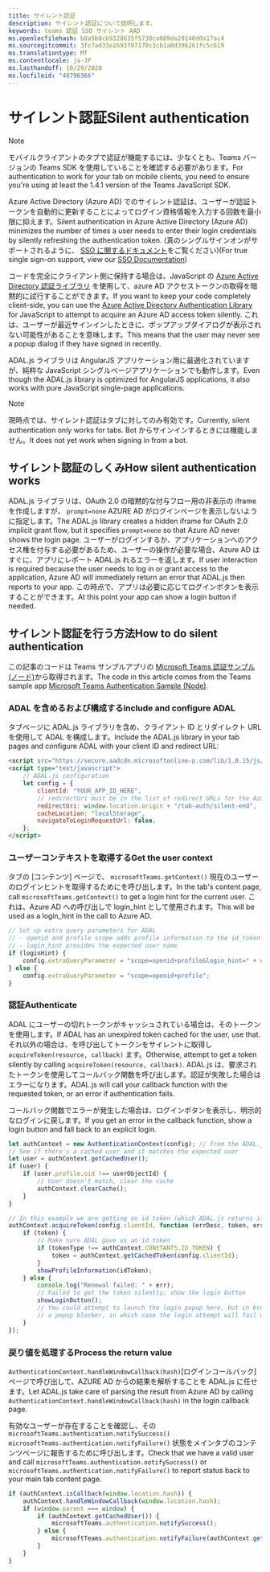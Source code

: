 ```yaml
---
title: サイレント認証
description: サイレント認証について説明します。
keywords: teams 認証 SSO サイレント AAD
ms.openlocfilehash: b8a5b8cb9328635f5730ca089da29140d0a17ac4
ms.sourcegitcommit: 3fc7ad33e2693f07170c3cb1a0d396261fc5c619
ms.translationtype: MT
ms.contentlocale: ja-JP
ms.lasthandoff: 10/29/2020
ms.locfileid: "48796366"
---
```

# <a name="silent-authentication"></a><span data-ttu-id="c9fbe-104">サイレント認証</span><span class="sxs-lookup"><span data-stu-id="c9fbe-104">Silent authentication</span></span>

> [!NOTE]
> <span data-ttu-id="c9fbe-105">モバイルクライアントのタブで認証が機能するには、少なくとも、Teams バージョンの Teams SDK を使用していることを確認する必要があります。</span><span class="sxs-lookup"><span data-stu-id="c9fbe-105">For authentication to work for your tab on mobile clients, you need to ensure you're using at least the 1.4.1 version of the Teams JavaScript SDK.</span></span>

<span data-ttu-id="c9fbe-106">Azure Active Directory (Azure AD) でのサイレント認証は、ユーザーが認証トークンを自動的に更新することによってログイン資格情報を入力する回数を最小限に抑えます。</span><span class="sxs-lookup"><span data-stu-id="c9fbe-106">Silent authentication in Azure Active Directory (Azure AD) minimizes the number of times a user needs to enter their login credentials by silently refreshing the authentication token.</span></span> <span data-ttu-id="c9fbe-107">(真のシングルサインオンがサポートされるように、 [SSO に関するドキュメント](~/tabs/how-to/authentication/auth-aad-sso.md)をご覧ください)</span><span class="sxs-lookup"><span data-stu-id="c9fbe-107">(For true single sign-on support, view our [SSO Documentation](~/tabs/how-to/authentication/auth-aad-sso.md))</span></span>

<span data-ttu-id="c9fbe-108">コードを完全にクライアント側に保持する場合は、JavaScript の [Azure Active Directory 認証ライブラリ](/azure/active-directory/develop/active-directory-authentication-libraries) を使用して、azure AD アクセストークンの取得を暗黙的に試行することができます。</span><span class="sxs-lookup"><span data-stu-id="c9fbe-108">If you want to keep your code completely client-side, you can use the [Azure Active Directory Authentication Library](/azure/active-directory/develop/active-directory-authentication-libraries) for JavaScript to attempt to acquire an Azure AD access token silently.</span></span> <span data-ttu-id="c9fbe-109">これは、ユーザーが最近サインインしたときに、ポップアップダイアログが表示されない可能性があることを意味します。</span><span class="sxs-lookup"><span data-stu-id="c9fbe-109">This means that the user may never see a popup dialog if they have signed in recently.</span></span>

<span data-ttu-id="c9fbe-110">ADAL.js ライブラリは AngularJS アプリケーション用に最適化されていますが、純粋な JavaScript シングルページアプリケーションでも動作します。</span><span class="sxs-lookup"><span data-stu-id="c9fbe-110">Even though the ADAL.js library is optimized for AngularJS applications, it also works with pure JavaScript single-page applications.</span></span>

> [!NOTE]
> <span data-ttu-id="c9fbe-111">現時点では、サイレント認証はタブに対してのみ有効です。</span><span class="sxs-lookup"><span data-stu-id="c9fbe-111">Currently, silent authentication only works for tabs.</span></span> <span data-ttu-id="c9fbe-112">Bot からサインインするときには機能しません。</span><span class="sxs-lookup"><span data-stu-id="c9fbe-112">It does not yet work when signing in from a bot.</span></span>

## <a name="how-silent-authentication-works"></a><span data-ttu-id="c9fbe-113">サイレント認証のしくみ</span><span class="sxs-lookup"><span data-stu-id="c9fbe-113">How silent authentication works</span></span>

<span data-ttu-id="c9fbe-114">ADAL.js ライブラリは、OAuth 2.0 の暗黙的な付与フロー用の非表示の iframe を作成しますが、 `prompt=none` AZURE AD がログインページを表示しないように指定します。</span><span class="sxs-lookup"><span data-stu-id="c9fbe-114">The ADAL.js library creates a hidden iframe for OAuth 2.0 implicit grant flow, but it specifies `prompt=none` so that Azure AD never shows the login page.</span></span> <span data-ttu-id="c9fbe-115">ユーザーがログインするか、アプリケーションへのアクセス権を付与する必要があるため、ユーザーの操作が必要な場合、Azure AD はすぐに、アプリにレポート ADAL.js れるエラーを返します。</span><span class="sxs-lookup"><span data-stu-id="c9fbe-115">If user interaction is required because the user needs to log in or grant access to the application, Azure AD will immediately return an error that ADAL.js then reports to your app.</span></span> <span data-ttu-id="c9fbe-116">この時点で、アプリは必要に応じてログインボタンを表示することができます。</span><span class="sxs-lookup"><span data-stu-id="c9fbe-116">At this point your app can show a login button if needed.</span></span>

## <a name="how-to-do-silent-authentication"></a><span data-ttu-id="c9fbe-117">サイレント認証を行う方法</span><span class="sxs-lookup"><span data-stu-id="c9fbe-117">How to do silent authentication</span></span>

<span data-ttu-id="c9fbe-118">この記事のコードは Teams サンプルアプリの [Microsoft Teams 認証サンプル (ノード)](https://github.com/OfficeDev/microsoft-teams-sample-complete-node)から取得されます。</span><span class="sxs-lookup"><span data-stu-id="c9fbe-118">The code in this article comes from the Teams sample app [Microsoft Teams Authentication Sample (Node)](https://github.com/OfficeDev/microsoft-teams-sample-complete-node).</span></span>

### <a name="include-and-configure-adal"></a><span data-ttu-id="c9fbe-119">ADAL を含めるおよび構成する</span><span class="sxs-lookup"><span data-stu-id="c9fbe-119">include and configure ADAL</span></span>

<span data-ttu-id="c9fbe-120">タブページに ADAL.js ライブラリを含め、クライアント ID とリダイレクト URL を使用して ADAL を構成します。</span><span class="sxs-lookup"><span data-stu-id="c9fbe-120">Include the ADAL.js library in your tab pages and configure ADAL with your client ID and redirect URL:</span></span>

```html
<script src="https://secure.aadcdn.microsoftonline-p.com/lib/1.0.15/js/adal.min.js" integrity="sha384-lIk8T3uMxKqXQVVfFbiw0K/Nq+kt1P3NtGt/pNexiDby2rKU6xnDY8p16gIwKqgI" crossorigin="anonymous"></script>
<script type="text/javascript">
    // ADAL.js configuration
    let config = {
        clientId: "YOUR_APP_ID_HERE",
        // redirectUri must be in the list of redirect URLs for the Azure AD app
        redirectUri: window.location.origin + "/tab-auth/silent-end",
        cacheLocation: "localStorage",
        navigateToLoginRequestUrl: false,
    };
</script>
```

### <a name="get-the-user-context"></a><span data-ttu-id="c9fbe-121">ユーザーコンテキストを取得する</span><span class="sxs-lookup"><span data-stu-id="c9fbe-121">Get the user context</span></span>

<span data-ttu-id="c9fbe-122">タブの [コンテンツ] ページで、 `microsoftTeams.getContext()` 現在のユーザーのログインヒントを取得するためにを呼び出します。</span><span class="sxs-lookup"><span data-stu-id="c9fbe-122">In the tab's content page, call `microsoftTeams.getContext()` to get a login hint for the current user.</span></span> <span data-ttu-id="c9fbe-123">これは、Azure AD への呼び出しで login_hint として使用されます。</span><span class="sxs-lookup"><span data-stu-id="c9fbe-123">This will be used as a login_hint in the call to Azure AD.</span></span>

```javascript
// Set up extra query parameters for ADAL
// - openid and profile scope adds profile information to the id_token
// - login_hint provides the expected user name
if (loginHint) {
    config.extraQueryParameter = "scope=openid+profile&login_hint=" + encodeURIComponent(loginHint);
} else {
    config.extraQueryParameter = "scope=openid+profile";
}
```

### <a name="authenticate"></a><span data-ttu-id="c9fbe-124">認証</span><span class="sxs-lookup"><span data-stu-id="c9fbe-124">Authenticate</span></span>

<span data-ttu-id="c9fbe-125">ADAL にユーザーの切れトークンがキャッシュされている場合は、そのトークンを使用します。</span><span class="sxs-lookup"><span data-stu-id="c9fbe-125">If ADAL has an unexpired token cached for the user, use that.</span></span> <span data-ttu-id="c9fbe-126">それ以外の場合は、を呼び出してトークンをサイレントに取得し `acquireToken(resource, callback)` ます。</span><span class="sxs-lookup"><span data-stu-id="c9fbe-126">Otherwise, attempt to get a token silently by calling `acquireToken(resource, callback)`.</span></span> <span data-ttu-id="c9fbe-127">ADAL.js は、要求されたトークンを使用してコールバック関数を呼び出します。認証が失敗した場合はエラーになります。</span><span class="sxs-lookup"><span data-stu-id="c9fbe-127">ADAL.js will call your callback function with the requested token, or an error if authentication fails.</span></span>

<span data-ttu-id="c9fbe-128">コールバック関数でエラーが発生した場合は、ログインボタンを表示し、明示的なログインに戻します。</span><span class="sxs-lookup"><span data-stu-id="c9fbe-128">If you get an error in the callback function, show a login button and fall back to an explicit login.</span></span>

```javascript
let authContext = new AuthenticationContext(config); // from the ADAL.js library
// See if there's a cached user and it matches the expected user
let user = authContext.getCachedUser();
if (user) {
    if (user.profile.oid !== userObjectId) {
        // User doesn't match, clear the cache
        authContext.clearCache();
    }
}

// In this example we are getting an id token (which ADAL.js returns if we ask for resource = clientId)
authContext.acquireToken(config.clientId, function (errDesc, token, err, tokenType) {
    if (token) {
        // Make sure ADAL gave us an id token
        if (tokenType !== authContext.CONSTANTS.ID_TOKEN) {
            token = authContext.getCachedToken(config.clientId);
        }
        showProfileInformation(idToken);
    } else {
        console.log("Renewal failed: " + err);
        // Failed to get the token silently; show the login button
        showLoginButton();
        // You could attempt to launch the login popup here, but in browsers this could be blocked by
        // a popup blocker, in which case the login attempt will fail with the reason FailedToOpenWindow.
    }
});
```

### <a name="process-the-return-value"></a><span data-ttu-id="c9fbe-129">戻り値を処理する</span><span class="sxs-lookup"><span data-stu-id="c9fbe-129">Process the return value</span></span>

<span data-ttu-id="c9fbe-130">`AuthenticationContext.handleWindowCallback(hash)`[ログインコールバック] ページで呼び出して、AZURE AD からの結果を解析することを ADAL.js に任せます。</span><span class="sxs-lookup"><span data-stu-id="c9fbe-130">Let ADAL.js take care of parsing the result from Azure AD by calling `AuthenticationContext.handleWindowCallback(hash)` in the login callback page.</span></span>

<span data-ttu-id="c9fbe-131">有効なユーザーが存在することを確認し、その `microsoftTeams.authentication.notifySuccess()` `microsoftTeams.authentication.notifyFailure()` 状態をメインタブのコンテンツページに報告するために呼び出します。</span><span class="sxs-lookup"><span data-stu-id="c9fbe-131">Check that we have a valid user and call `microsoftTeams.authentication.notifySuccess()` or `microsoftTeams.authentication.notifyFailure()` to report status back to your main tab content page.</span></span>

```javascript
if (authContext.isCallback(window.location.hash)) {
    authContext.handleWindowCallback(window.location.hash);
    if (window.parent === window) {
        if (authContext.getCachedUser()) {
            microsoftTeams.authentication.notifySuccess();
        } else {
            microsoftTeams.authentication.notifyFailure(authContext.getLoginError());
        }
    }
}
```
